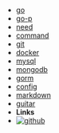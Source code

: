 <!-- markdownlint-disable-next-line first-line-heading -->
<!-- - [miku](miku) -->
- [go](go)
- [go-p](go-p)
- [need](need)
- [command](command)
- [git](git)
- [docker](docker)
- [mysql](mysql)
- [mongodb](mongodb)
- [gorm](gorm)
- [config](config)
- [markdown](markdown)
- [guitar](guitar)
- **Links**
- [![github](assets/img/github.svg)](https://github.com/realike)